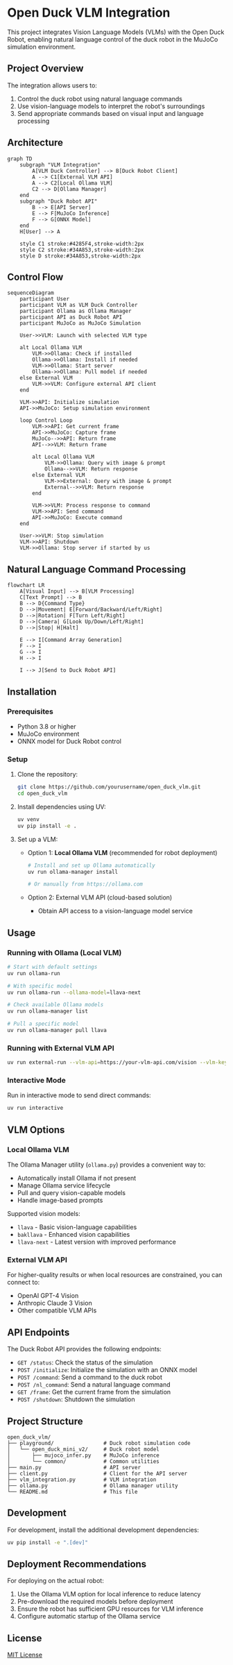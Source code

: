 # Open Duck VLM Integration

This project integrates Vision Language Models (VLMs) with the Open Duck Robot, enabling natural language control of the duck robot in the MuJoCo simulation environment.

## Project Overview

The integration allows users to:
1. Control the duck robot using natural language commands
2. Use vision-language models to interpret the robot's surroundings
3. Send appropriate commands based on visual input and language processing

## Architecture

```mermaid
graph TD
    subgraph "VLM Integration"
        A[VLM Duck Controller] --> B[Duck Robot Client]
        A --> C1[External VLM API]
        A --> C2[Local Ollama VLM]
        C2 --> D[Ollama Manager]
    end
    subgraph "Duck Robot API"
        B --> E[API Server]
        E --> F[MuJoCo Inference]
        F --> G[ONNX Model]
    end
    H[User] --> A
    
    style C1 stroke:#4285F4,stroke-width:2px
    style C2 stroke:#34A853,stroke-width:2px
    style D stroke:#34A853,stroke-width:2px
```

## Control Flow

```mermaid
sequenceDiagram
    participant User
    participant VLM as VLM Duck Controller
    participant Ollama as Ollama Manager
    participant API as Duck Robot API
    participant MuJoCo as MuJoCo Simulation

    User->>VLM: Launch with selected VLM type
    
    alt Local Ollama VLM
        VLM->>Ollama: Check if installed
        Ollama->>Ollama: Install if needed
        VLM->>Ollama: Start server
        Ollama->>Ollama: Pull model if needed
    else External VLM
        VLM->>VLM: Configure external API client
    end
    
    VLM->>API: Initialize simulation
    API->>MuJoCo: Setup simulation environment
    
    loop Control Loop
        VLM->>API: Get current frame
        API->>MuJoCo: Capture frame
        MuJoCo-->>API: Return frame
        API-->>VLM: Return frame
        
        alt Local Ollama VLM
            VLM->>Ollama: Query with image & prompt
            Ollama-->>VLM: Return response
        else External VLM
            VLM->>External: Query with image & prompt
            External-->>VLM: Return response
        end
        
        VLM->>VLM: Process response to command
        VLM->>API: Send command
        API->>MuJoCo: Execute command
    end
    
    User->>VLM: Stop simulation
    VLM->>API: Shutdown
    VLM->>Ollama: Stop server if started by us
```

## Natural Language Command Processing

```mermaid
flowchart LR
    A[Visual Input] --> B[VLM Processing]
    C[Text Prompt] --> B
    B --> D{Command Type}
    D -->|Movement| E[Forward/Backward/Left/Right]
    D -->|Rotation| F[Turn Left/Right]
    D -->|Camera| G[Look Up/Down/Left/Right]
    D -->|Stop| H[Halt]
    
    E --> I[Command Array Generation]
    F --> I
    G --> I
    H --> I
    
    I --> J[Send to Duck Robot API]
```

## Installation

### Prerequisites

- Python 3.8 or higher
- MuJoCo environment
- ONNX model for Duck Robot control

### Setup

1. Clone the repository:
   ```bash
   git clone https://github.com/yourusername/open_duck_vlm.git
   cd open_duck_vlm
   ```

2. Install dependencies using UV:
   ```bash
   uv venv
   uv pip install -e .
   ```

3. Set up a VLM:
   - Option 1: **Local Ollama VLM** (recommended for robot deployment)
     ```bash
     # Install and set up Ollama automatically
     uv run ollama-manager install
     
     # Or manually from https://ollama.com
     ```
     
   - Option 2: External VLM API (cloud-based solution)
     - Obtain API access to a vision-language model service

## Usage

### Running with Ollama (Local VLM)

```bash
# Start with default settings
uv run ollama-run

# With specific model
uv run ollama-run --ollama-model=llava-next

# Check available Ollama models
uv run ollama-manager list

# Pull a specific model
uv run ollama-manager pull llava
```

### Running with External VLM API

```bash
uv run external-run --vlm-api=https://your-vlm-api.com/vision --vlm-key=your-api-key
```

### Interactive Mode

Run in interactive mode to send direct commands:

```bash
uv run interactive
```

## VLM Options

### Local Ollama VLM

The Ollama Manager utility (`ollama.py`) provides a convenient way to:

- Automatically install Ollama if not present
- Manage Ollama service lifecycle
- Pull and query vision-capable models
- Handle image-based prompts

Supported vision models:
- `llava` - Basic vision-language capabilities
- `bakllava` - Enhanced vision capabilities
- `llava-next` - Latest version with improved performance

### External VLM API

For higher-quality results or when local resources are constrained, you can connect to:
- OpenAI GPT-4 Vision
- Anthropic Claude 3 Vision
- Other compatible VLM APIs

## API Endpoints

The Duck Robot API provides the following endpoints:

- `GET /status`: Check the status of the simulation
- `POST /initialize`: Initialize the simulation with an ONNX model
- `POST /command`: Send a command to the duck robot
- `POST /nl_command`: Send a natural language command
- `GET /frame`: Get the current frame from the simulation
- `POST /shutdown`: Shutdown the simulation

## Project Structure

```
open_duck_vlm/
├── playground/                # Duck robot simulation code
│   └── open_duck_mini_v2/     # Duck robot model
│       ├── mujoco_infer.py    # MuJoCo inference
│       └── common/            # Common utilities
├── main.py                    # API server
├── client.py                  # Client for the API server
├── vlm_integration.py         # VLM integration
├── ollama.py                  # Ollama manager utility
└── README.md                  # This file
```

## Development

For development, install the additional development dependencies:

```bash
uv pip install -e ".[dev]"
```

## Deployment Recommendations

For deploying on the actual robot:

1. Use the Ollama VLM option for local inference to reduce latency
2. Pre-download the required models before deployment
3. Ensure the robot has sufficient GPU resources for VLM inference
4. Configure automatic startup of the Ollama service

## License

[MIT License](LICENSE)